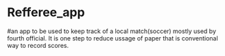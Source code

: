 # Refferee_app
#an app to be used to keep track of a local match(soccer) mostly used by fourth official. It is one step to reduce ussage of paper that is conventional way to record scores.
